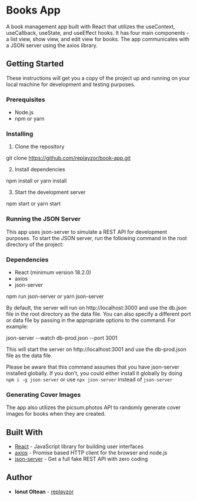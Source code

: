 # Books App

A book management app built with React that utilizes the useContext, useCallback, useState, and useEffect hooks. It has four main components - a list view, show view, and edit view for books. The app communicates with a JSON server using the axios library.

## Getting Started

These instructions will get you a copy of the project up and running on your local machine for development and testing purposes.

### Prerequisites

- Node.js
- npm or yarn

### Installing

1. Clone the repository

git clone https://github.com/replayzor/book-app.git

2. Install dependencies

npm install or yarn install

3. Start the development server

npm start or yarn start

### Running the JSON Server

This app uses json-server to simulate a REST API for development purposes. To start the JSON server, run the following command in the root directory of the project:

### Dependencies

- React (minimum version 18.2.0)
- axios
- json-server

npm run json-server or yarn json-server

By default, the server will run on http://localhost:3000 and use the db.json file in the root directory as the data file. You can also specify a different port or data file by passing in the appropriate options to the command. For example:

json-server --watch db-prod.json --port 3001

This will start the server on http://localhost:3001 and use the db-prod.json file as the data file.

Please be aware that this command assumes that you have json-server installed globally. If you don't, you could either install it globally by doing `npm i -g json-server` or use `npx json-server` instead of `json-server`

### Generating Cover Images

The app also utilizes the picsum.photos API to randomly generate cover images for books when they are created.

## Built With

- [React](https://reactjs.org/) - JavaScript library for building user interfaces
- [axios](https://github.com/axios/axios) - Promise based HTTP client for the browser and node.js
- [json-server](https://github.com/typicode/json-server) - Get a full fake REST API with zero coding

## Author

- **Ionut Oltean** - [replayzor](https://github.com/replayzor)
